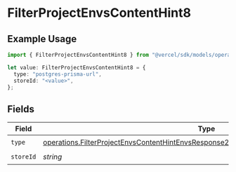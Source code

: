 # FilterProjectEnvsContentHint8

## Example Usage

```typescript
import { FilterProjectEnvsContentHint8 } from "@vercel/sdk/models/operations/filterprojectenvs.js";

let value: FilterProjectEnvsContentHint8 = {
  type: "postgres-prisma-url",
  storeId: "<value>",
};
```

## Fields

| Field                                                                                                                                                                                              | Type                                                                                                                                                                                               | Required                                                                                                                                                                                           | Description                                                                                                                                                                                        |
| -------------------------------------------------------------------------------------------------------------------------------------------------------------------------------------------------- | -------------------------------------------------------------------------------------------------------------------------------------------------------------------------------------------------- | -------------------------------------------------------------------------------------------------------------------------------------------------------------------------------------------------- | -------------------------------------------------------------------------------------------------------------------------------------------------------------------------------------------------- |
| `type`                                                                                                                                                                                             | [operations.FilterProjectEnvsContentHintEnvsResponse200ApplicationJSONResponseBody18Type](../../models/operations/filterprojectenvscontenthintenvsresponse200applicationjsonresponsebody18type.md) | :heavy_check_mark:                                                                                                                                                                                 | N/A                                                                                                                                                                                                |
| `storeId`                                                                                                                                                                                          | *string*                                                                                                                                                                                           | :heavy_check_mark:                                                                                                                                                                                 | N/A                                                                                                                                                                                                |